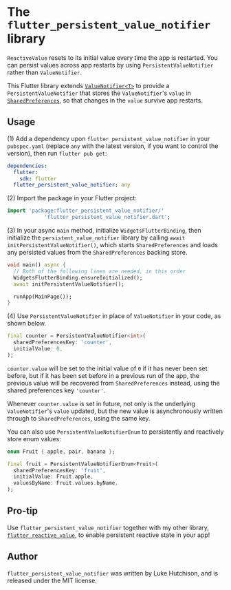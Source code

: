 # The `flutter_persistent_value_notifier` library

`ReactiveValue` resets to its initial value every time the app is restarted. You can persist values across app restarts by using `PersistentValueNotifier` rather than `ValueNotifier`.

This Flutter library extends [`ValueNotifier<T>`](https://api.flutter.dev/flutter/foundation/ValueNotifier-class.html) to provide a `PersistentValueNotifier` that stores the `ValueNotifier`'s `value` in [`SharedPreferences`](https://pub.dev/packages/shared_preferences), so that changes in the `value` survive app restarts.

## Usage

(1) Add a dependency upon `flutter_persistent_value_notifier` in your `pubspec.yaml` (replace `any` with the latest version, if you want to control the version), then run `flutter pub get`:

```yaml
dependencies:
  flutter:
    sdk: flutter
  flutter_persistent_value_notifier: any
```

(2) Import the package in your Flutter project:

```dart
import 'package:flutter_persistent_value_notifier/'
            'flutter_persistent_value_notifier.dart';
```

(3) In your async `main` method, initialize `WidgetsFlutterBinding`, then initialize the `persistent_value_notifier` library by calling `await initPersistentValueNotifier()`, which starts `SharedPreferences` and loads any persisted values from the `SharedPreferences` backing store.

```dart
void main() async {
  // Both of the following lines are needed, in this order
  WidgetsFlutterBinding.ensureInitialized();
  await initPersistentValueNotifier();

  runApp(MainPage());
}
```

(4) Use `PersistentValueNotifier` in place of `ValueNotifier` in your code, as shown below.

```dart
final counter = PersistentValueNotifier<int>(
  sharedPreferencesKey: 'counter',
  initialValue: 0,
);
```

`counter.value` will be set to the initial value of `0` if it has never been set before, but if it has been set before in a previous run of the app, the previous value will be recovered from `SharedPreferences` instead, using the shared preferences key `'counter'`.

Whenever `counter.value` is set in future, not only is the underlying `ValueNotifier`'s `value` updated, but the new value is asynchronously written through to `SharedPreferences`, using the same key.

You can also use `PersistentValueNotifierEnum` to persistently and reactively store enum values:

```dart
enum Fruit { apple, pair, banana };

final fruit = PersistentValueNotifierEnum<Fruit>(
  sharedPreferencesKey: 'fruit',
  initialValue: Fruit.apple,
  valuesByName: Fruit.values.byName,
);
```

## Pro-tip

Use `flutter_persistent_value_notifier` together with my other library, [`flutter_reactive_value`](https://github.com/lukehutch/flutter_reactive_value), to enable persistent reactive state in your app!

## Author

`flutter_persistent_value_notifier` was written by Luke Hutchison, and is released under the MIT license.
